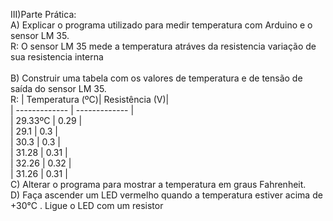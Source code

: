 III)Parte Prática:<br />
A) Explicar o programa utilizado para medir temperatura com Arduino e o sensor LM 35.<br />
R: O sensor LM 35 mede a temperatura atráves da resistencia variação de sua resistencia interna<br />
<br />
B) Construir uma tabela com os valores de temperatura e de tensão de saída do sensor LM 35.<br />
R: | Temperatura (ºC)| Resistência (V)|<br />
   | -------------   | -------------  |<br />
   | 29.33ºC         | 0.29           |<br />
   | 29.1            | 0.3            |<br />
   | 30.3            | 0.3            |<br />
   | 31.28           | 0.31           |<br />
   | 32.26           | 0.32           |<br />
   | 31.26           | 0.31           |<br />
C) Alterar o programa para mostrar a temperatura em graus Fahrenheit.<br />
D) Faça ascender um LED vermelho quando a temperatura estiver acima de +30°C . Ligue o LED com um resistor<br />
